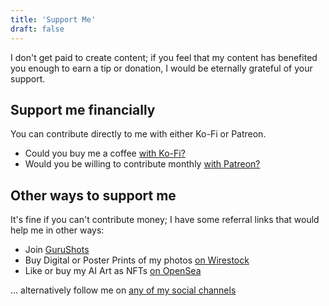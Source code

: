 ```yaml
---
title: 'Support Me'
draft: false
---
```


I don't get paid to create content; if you feel that my content has benefited you enough to earn a tip or donation, I would be eternally grateful of your support.

## Support me financially

You can contribute directly to me with either Ko-Fi or Patreon.

- Could you buy me a coffee [with Ko-Fi?](https://ko-fi.com/richardslater)
- Would you be willing to contribute monthly [with Patreon?](https://www.patreon.com/richardslater)

## Other ways to support me

It's fine if you can't contribute money; I have some referral links that would help me in other ways:

- Join [GuruShots](https://share.gurushots.com/p6hXejKfpj4yob3E6)
- Buy Digital or Poster Prints of my photos [on Wirestock](https://wirestock.io/richard.slater/portfolio)
- Like or buy my AI Art as NFTs [on OpenSea](https://opensea.io/Scetrov)

... alternatively follow me on [any of my social channels](http://localhost:1313/)